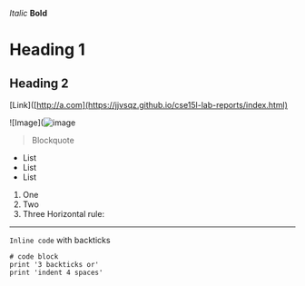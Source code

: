 *Italic*
**Bold**	
# Heading 1	
## Heading 2	
[Link]([http://a.com](https://jjvsqz.github.io/cse15l-lab-reports/index.html)	

![Image](![image](https://github.com/jjvsqz/cse15l-lab-reports/assets/142750464/79fd5bf7-7217-480c-82c3-5f6c44e69ce1)

> Blockquote	
* List
* List
* List
1. One
2. Two
3. Three
Horizontal rule:

---
`Inline code` with backticks	
```
# code block
print '3 backticks or'
print 'indent 4 spaces'
```
